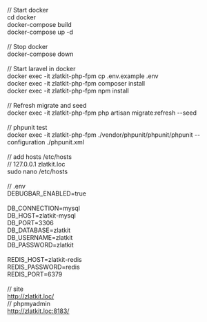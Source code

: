 <!DOCTYPE html>
<html>
<head>
</head>
<body>
<p>
// Start docker<br />
cd docker<br />
docker-compose build<br />
docker-compose up -d<br />
<br />
// Stop docker<br />
docker-compose down<br />
<br />
// Start laravel in docker<br />
docker exec -it zlatkit-php-fpm cp .env.example .env<br />
docker exec -it zlatkit-php-fpm composer install<br />
docker exec -it zlatkit-php-fpm npm install<br />
<br />
// Refresh migrate and seed<br />
docker exec -it zlatkit-php-fpm php artisan migrate:refresh --seed<br />
<br />
// phpunit test<br />
docker exec -it zlatkit-php-fpm ./vendor/phpunit/phpunit/phpunit --configuration ./phpunit.xml<br />
<br />
// add hosts /etc/hosts<br />
// 127.0.0.1       zlatkit.loc<br />
sudo nano /etc/hosts<br />
<br />
// .env<br />
DEBUGBAR_ENABLED=true<br />
<br />
DB_CONNECTION=mysql<br />
DB_HOST=zlatkit-mysql<br />
DB_PORT=3306<br />
DB_DATABASE=zlatkit<br />
DB_USERNAME=zlatkit<br />
DB_PASSWORD=zlatkit<br />
<br />
REDIS_HOST=zlatkit-redis<br />
REDIS_PASSWORD=redis<br />
REDIS_PORT=6379 <br />
<br />
// site<br />
<a href="http://zlatkit.loc/" aria-invalid="true">http://zlatkit.loc/</a><br />
// phpmyadmin<br />
<a href="http://zlatkit.loc:8183/" aria-invalid="true">http://zlatkit.loc:8183/</a></p>
<p style="text-align: center;"><br />
<br />
</p>
</body>
</html>
